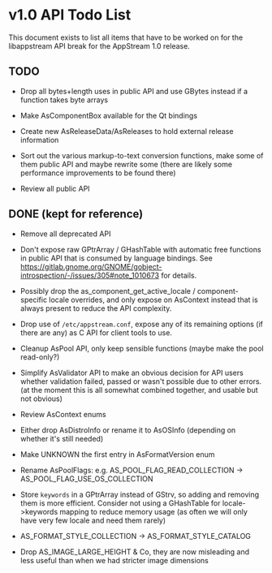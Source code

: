 v1.0 API Todo List
==================

This document exists to list all items that have to be worked on for the
libappstream API break for the AppStream 1.0 release.


## TODO

 * Drop all bytes+length uses in public API and use GBytes instead if a function takes byte arrays

 * Make AsComponentBox available for the Qt bindings

 * Create new AsReleaseData/AsReleases to hold external release information

 * Sort out the various markup-to-text conversion functions, make some of them public API and maybe rewrite some
   (there are likely some performance improvements to be found there)

 * Review all public API


## DONE (kept for reference)

 * Remove all deprecated API

 * Don't expose raw GPtrArray / GHashTable with automatic free functions in public API
   that is consumed by language bindings. See https://gitlab.gnome.org/GNOME/gobject-introspection/-/issues/305#note_1010673
   for details.

 * Possibly drop the as_component_get_active_locale / component-specific locale overrides, and only expose on AsContext
   instead that is always present to reduce the API complexity.

 * Drop use of `/etc/appstream.conf`, expose any of its remaining options (if there are any) as C API
   for client tools to use.

 * Cleanup AsPool API, only keep sensible functions (maybe make the pool read-only?)

 * Simplify AsValidator API to make an obvious decision for API users whether validation failed, passed or wasn't possible due to other errors.
   (at the moment this is all somewhat combined together, and usable but not obvious)

 * Review AsContext enums

 * Either drop AsDistroInfo or rename it to AsOSInfo (depending on whether it's still needed)

 * Make UNKNOWN the first entry in AsFormatVersion enum

 * Rename AsPoolFlags: e.g. AS_POOL_FLAG_READ_COLLECTION -> AS_POOL_FLAG_USE_OS_COLLECTION

 * Store `keywords` in a GPtrArray instead of GStrv, so adding and removing them is more efficient. Consider not using a
   GHashTable for locale->keywords mapping to reduce memory usage (as often we will only have very few locale and need them rarely)

 * AS_FORMAT_STYLE_COLLECTION -> AS_FORMAT_STYLE_CATALOG

 * Drop AS_IMAGE_LARGE_HEIGHT & Co, they are now misleading and less useful than when we had stricter image dimensions
